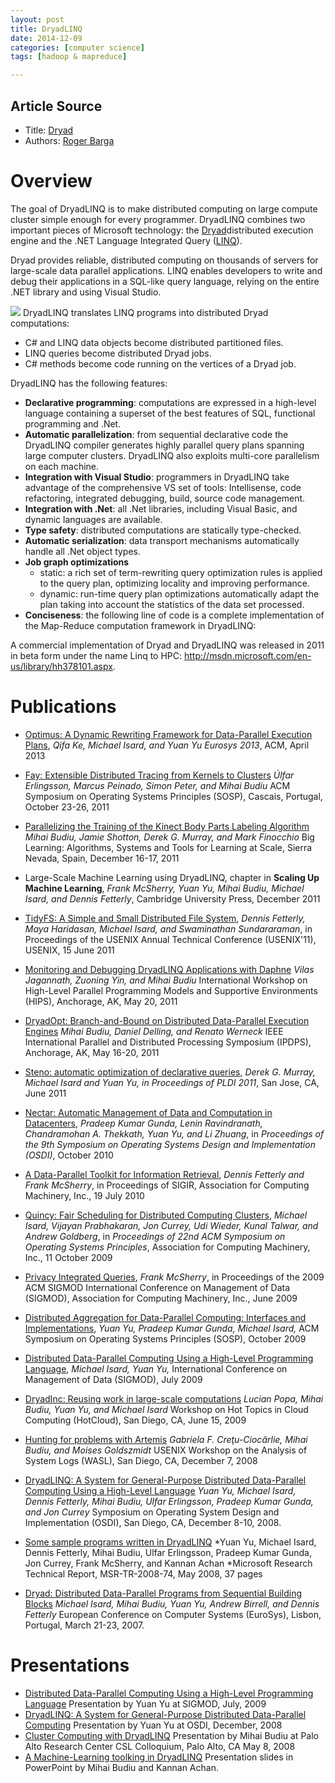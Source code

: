 ```yaml
---
layout: post
title: DryadLINQ
date: 2014-12-09
categories: [computer science]
tags: [hadoop & mapreduce]

---
```


## Article Source
* Title: [Dryad](http://research.microsoft.com/en-us/projects/dryadlinq/)
* Authors: [Roger Barga](http://research.microsoft.com/en-us/people/barga/)



Overview
========

The goal of DryadLINQ is to make distributed computing on large compute
cluster simple enough for every programmer. DryadLINQ combines two
important pieces of Microsoft technology: the
[Dryad](http://research.microsoft.com/en-us/projects/dryad/default.aspx)distributed execution engine
and the .NET Language Integrated Query
([LINQ](http://msdn2.microsoft.com/en-us/netframework/aa904594.aspx)).

Dryad provides reliable, distributed computing on thousands of servers
for large-scale data parallel applications. LINQ enables developers to
write and debug their applications in a SQL-like query language, relying
on the entire .NET library and using Visual Studio.  

<span id="8f1a0e8c-ca36-4c4e-97e9-3fbde58e87ac" class="ImageBlock fn"
style="MARGIN: 0px; WIDTH: 600px">![](http://research.microsoft.com/en-us/projects/dryadlinq/dryadlinq.png)<span
id="ImageCaption8f1a0e8c-ca36-4c4e-97e9-3fbde58e87ac"
class="ImageCaptionCoreCss ImageCaption"></span></span>
DryadLINQ translates LINQ programs into distributed Dryad computations:

-   C# and LINQ data objects become distributed partitioned files.
-   LINQ queries become distributed Dryad jobs.
-   C# methods become code running on the vertices of a Dryad job.

DryadLINQ has the following features:

-   **Declarative programming**: computations are expressed in a
    high-level language containing a superset of the best features of
    SQL, functional programming and .Net.
-   **Automatic parallelization**: from sequential declarative code the
    DryadLINQ compiler generates highly parallel query plans spanning
    large computer clusters. DryadLINQ also exploits multi-core
    parallelism on each machine.
-   **Integration with Visual Studio**: programmers in DryadLINQ take
    advantage of the comprehensive VS set of tools: Intellisense, code
    refactoring, integrated debugging, build, source code management.
-   **Integration with .Net**: all .Net libraries, including Visual
    Basic, and dynamic languages are available.
-   **Type safety**: distributed computations are statically
    type-checked.
-   **Automatic serialization**: data transport mechanisms automatically
    handle all .Net object types.
-   **Job graph optimizations**
    -   static: a rich set of term-rewriting query optimization rules is
        applied to the query plan, optimizing locality and improving
        performance.
    -   dynamic: run-time query plan optimizations automatically adapt
        the plan taking into account the statistics of the data set
        processed.
-   **Conciseness**: the following line of code is a complete
    implementation of the Map-Reduce computation framework in DryadLINQ:

<!-- -->

A commercial implementation of Dryad and DryadLINQ was released in 2011
in beta form under the name Linq to HPC:
<http://msdn.microsoft.com/en-us/library/hh378101.aspx>.


Publications
============

-   [Optimus: A Dynamic Rewriting Framework for Data-Parallel Execution
    Plans](/apps/pubs/default.aspx?id=185714),
    *Qifa Ke, Michael Isard, and Yuan Yu*
    *Eurosys 2013*, ACM, April 2013
-   [Fay: Extensible Distributed Tracing from Kernels to
    Clusters](http://budiu.info/work/fay-sosp11.pdf)
    *Úlfar Erlingsson, Marcus Peinado, Simon Peter, and Mihai Budiu*
    ACM Symposium on Operating Systems Principles (SOSP), Cascais,
    Portugal, October 23-26, 2011
-   [Parallelizing the Training of the Kinect Body Parts Labeling
    Algorithm](http://budiu.info/work/budiu-biglearn11.pdf)
    *Mihai Budiu, Jamie Shotton, Derek G. Murray, and Mark Finocchio*
    Big Learning: Algorithms, Systems and Tools for Learning at Scale,
    Sierra Nevada, Spain, December 16-17, 2011
-   Large-Scale Machine Learning using DryadLINQ, chapter in **Scaling
    Up Machine Learning**, *Frank McSherry, Yuan Yu, Mihai Budiu,
    Michael Isard, and Dennis Fetterly*, Cambridge University Press,
    December 2011
-   [TidyFS: A Simple and Small Distributed File
    System](/apps/pubs/default.aspx?id=148515), *Dennis Fetterly, Maya
    Haridasan, Michael Isard, and Swaminathan Sundararaman*, in
    Proceedings of the USENIX Annual Technical Conference (USENIX'11),
    USENIX, 15 June 2011
-   [Monitoring and Debugging DryadLINQ Applications with
    Daphne](http://budiu.info/work/jagannath-hips11.pdf)
    *Vilas Jagannath, Zuoning Yin, and Mihai Budiu*
    International Workshop on High-Level Parallel Programming Models and
    Supportive Environments (HIPS), Anchorage, AK, May 20, 2011
-   [DryadOpt: Branch-and-Bound on Distributed Data-Parallel Execution
    Engines](http://budiu.info/work/ipdps11.pdf)
    *Mihai Budiu, Daniel Delling, and Renato Werneck*
    IEEE International Parallel and Distributed Processing Symposium
    (IPDPS), Anchorage, AK, May 16-20, 2011
-   [Steno: automatic optimization of declarative
    queries](/apps/pubs/default.aspx?id=150003), *Derek G. Murray,
    Michael Isard and Yuan Yu, in Proceedings of PLDI 2011*, San Jose,
    CA, June 2011
-   [Nectar: Automatic Management of Data and Computation in
    Datacenters](/apps/pubs/default.aspx?id=138691), *Pradeep Kumar
    Gunda, Lenin Ravindranath, Chandramohan A. Thekkath, Yuan Yu, and Li
    Zhuang*, in *Proceedings of the 9th Symposium on Operating Systems
    Design and Implementation (OSDI)*, October 2010
-   [A Data-Parallel Toolkit for Information
    Retrieval](/apps/pubs/default.aspx?id=135446), *Dennis Fetterly and
    Frank McSherry*, in Proceedings of SIGIR, Association for Computing
    Machinery, Inc., 19 July 2010
-   [Quincy: Fair Scheduling for Distributed Computing
    Clusters](/apps/pubs/default.aspx?id=81516), *Michael Isard, Vijayan
    Prabhakaran, Jon Currey, Udi Wieder, Kunal Talwar, and Andrew
    Goldberg*, in *Proceedings of 22nd ACM Symposium on Operating
    Systems Principles*, Association for Computing Machinery, Inc., 11
    October 2009
-   [Privacy Integrated Queries](/apps/pubs/default.aspx?id=80218),
    *Frank McSherry*, in Proceedings of the 2009 ACM SIGMOD
    International Conference on Management of Data (SIGMOD), Association
    for Computing Machinery, Inc., June 2009
-   [Distributed Aggregation for Data-Parallel Computing: Interfaces and
    Implementations](/apps/pubs/?id=102138), *Yuan Yu, Pradeep Kumar
    Gunda, Michael Isard,* ACM Symposium on Operating Systems Principles
    (SOSP), October 2009

-   [Distributed Data-Parallel Computing Using a High-Level Programming
    Language](/apps/pubs/default.aspx?id=102137), *Michael Isard, Yuan
    Yu,* International Conference on Management of Data (SIGMOD), July
    2009

-   [DryadInc: Reusing work in large-scale
    computations](http://budiu.info/work/hotcloud09.pdf)
    *Lucian Popa, Mihai Budiu, Yuan Yu, and Michael Isard*
    Workshop on Hot Topics in Cloud Computing (HotCloud), San Diego, CA,
    June 15, 2009

-   [Hunting for problems with
    Artemis](http://budiu.info/work/wasl08.pdf)
    *Gabriela F. Creţu-Ciocârlie, Mihai Budiu, and Moises Goldszmidt*
    USENIX Workshop on the Analysis of System Logs (WASL), San Diego,
    CA, December 7, 2008
-   [DryadLINQ: A System for General-Purpose Distributed Data-Parallel
    Computing Using a High-Level
    Language](http://research.microsoft.com/en-us/projects/dryadlinq/dryadlinq.pdf)
    *Yuan Yu, Michael Isard, Dennis Fetterly, Mihai Budiu, Ulfar
    Erlingsson, Pradeep Kumar Gunda, and Jon Currey*
    Symposium on Operating System Design and Implementation (OSDI), San
    Diego, CA, December 8-10, 2008.
-   [Some sample programs written in
    DryadLINQ](/research/pubs/view.aspx?msr_tr_id=msr-tr-2008-74)
    *Yuan Yu, Michael Isard, Dennis Fetterly, Mihai Budiu, Ulfar
    Erlingsson, Pradeep Kumar Gunda, Jon Currey, Frank McSherry, and
    Kannan Achan
    *Microsoft Research Technical Report, MSR-TR-2008-74, May 2008, 37
    pages
-   [Dryad: Distributed Data-Parallel Programs from Sequential Building
    Blocks](http://research.microsoft.com/en-us/projects/dryadlinq/eurosys07.pdf)
    *Michael Isard, Mihai Budiu, Yuan Yu, Andrew Birrell, and Dennis
    Fetterly*
    European Conference on Computer Systems (EuroSys), Lisbon, Portugal,
    March 21-23, 2007.

Presentations
=============

-   [Distributed Data-Parallel Computing Using a High-Level Programming
    Language](http://research.microsoft.com/en-us/projects/dryadlinq/dryadlinq-sigmod.pptx)
    Presentation by Yuan Yu at SIGMOD, July, 2009
-   [DryadLINQ: A System for General-Purpose Distributed Data-Parallel
    Computing](http://research.microsoft.com/en-us/projects/dryadlinq/dryadlinq-osdi.pptx)
    Presentation by Yuan Yu at OSDI, December, 2008
-   [Cluster Computing with
    DryadLINQ](http://research.microsoft.com/en-us/projects/dryadlinq/dryad-talk-parc.pptx)
    Presentation by Mihai Budiu at Palo Alto Research Center CSL
    Colloquium, Palo Alto, CA May 8, 2008
-   [A Machine-Learning toolking in
    DryadLINQ](http://research.microsoft.com/en-us/projects/dryadlinq/ml-dryadlinq.pptx)
    Presentation slides in PowerPoint by Mihai Budiu and Kannan Achan.


